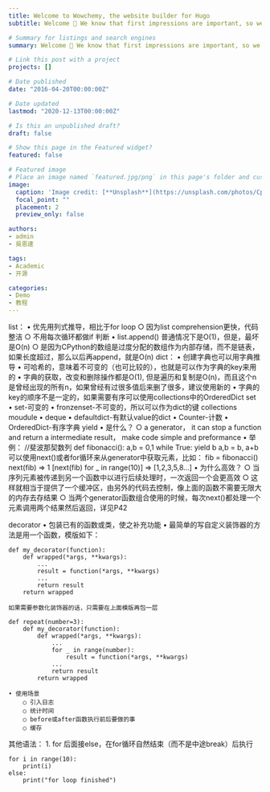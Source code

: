 ```yaml
---
title: Welcome to Wowchemy, the website builder for Hugo
subtitle: Welcome 👋 We know that first impressions are important, so we've populated your new site with some initial content to help you get familiar with everything in no time.

# Summary for listings and search engines
summary: Welcome 👋 We know that first impressions are important, so we've populated your new site with some initial content to help you get familiar with everything in no time.

# Link this post with a project
projects: []

# Date published
date: "2016-04-20T00:00:00Z"

# Date updated
lastmod: "2020-12-13T00:00:00Z"

# Is this an unpublished draft?
draft: false

# Show this page in the Featured widget?
featured: false

# Featured image
# Place an image named `featured.jpg/png` in this page's folder and customize its options here.
image:
  caption: 'Image credit: [**Unsplash**](https://unsplash.com/photos/CpkOjOcXdUY)'
  focal_point: ""
  placement: 2
  preview_only: false

authors:
- admin
- 吳恩達

tags:
- Academic
- 开源

categories:
- Demo
- 教程
---
```


list：
	• 优先用列式推导，相比于for loop
		○ 因为list comprehension更快，代码整洁
		○ 不用每次循环都做if 判断
	• list.append() 普通情况下是O(1)，但是，最坏是O(n)
		○ 是因为CPython的数组是过度分配的数组作为内部存储，而不是链表，如果长度超过，那么以后再append，就是O(n)
dict：
	• 创建字典也可以用字典推导
	• 可哈希的，意味着不可变的（也可比较的），也就是可以作为字典的key来用的
	• 字典的获取，改变和删除操作都是O(1), 但是遍历和复制是O(n)，而且这个n是曾经出现的所有n，如果曾经有过很多值后来删了很多，建议使用新的
	• 字典的key的顺序不是一定的，如果需要有序可以使用collections中的OrderedDict
set
	• set-可变的
	• fronzenset-不可变的，所以可以作为dict的键
collections moudule
	• deque
	• defaultdict-有默认value的dict
	• Counter-计数
	• OrderedDict-有序字典
yield
	• 是什么？
		○ a generator， it can stop a function and return a intermediate result， make code simple and preformance
	• 举例：
    //斐波那契数列
    def fibonacci():
        a,b = 0,1
        while True:
            yield b
            a,b = b, a+b
    可以使用next()或者for循环来从generator中获取元素，比如：
    fib = fibonacci()
    next(fib) => 1
    [next(fib) for _ in range(10)] => [1,2,3,5,8...]
	• 为什么高效？
		○ 当序列元素被传递到另一个函数中以进行后续处理时，一次返回一个会更高效
		○ 这样就相当于提供了一个缓冲区，由另外的代码去控制，像上面的函数不需要无限大的内存去存结果
		○ 当两个generator函数组合使用的时候，每次next()都处理一个元素调用两个结果然后返回，详见P42

decorator
	• 包装已有的函数或类，使之补充功能
	• 最简单的写自定义装饰器的方法是用一个函数，模版如下：
    
    def my_decorator(function):
        def wrapped(*args, **kwargs):
            ...
            result = function(*args, **kwargs)
            ...
            return result
        return wrapped

    如果需要参数化装饰器的话，只需要在上面模版再包一层

    def repeat(number=3):
        def my_decorator(function):
            def wrapped(*args, **kwargs):
                ...
                for _ in range(number):
                    result = function(*args, **kwargs)
                ...
                return result
            return wrapped
            
	• 使用场景
		○ 引入日志
		○ 统计时间
		○ before或after函数执行前后要做的事
		○ 缓存
其他语法：
	1. for 后面接else，在for循环自然结束（而不是中途break）后执行
    
    for i in range(10):
        print(i)
    else:
        print("for loop finished")
